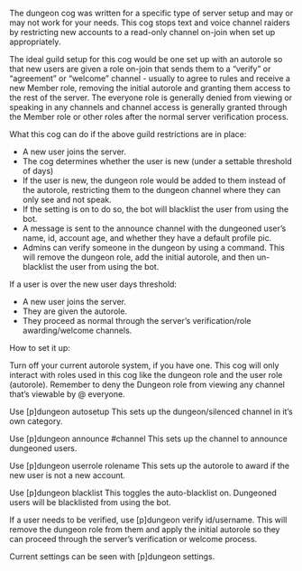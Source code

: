 
The dungeon cog was written for a specific type of server setup and may or may not work for your needs. This cog stops text and voice channel raiders by restricting new accounts to a read-only channel on-join when set up appropriately.

The ideal guild setup for this cog would be one set up with an autorole so that new users are given a role on-join that sends them to a “verify” or “agreement” or “welcome” channel - usually to agree to rules and receive a new Member role, removing the initial autorole and granting them access to the rest of the server. The everyone role is generally denied from viewing or speaking in any channels and channel access is generally granted through the Member role or other roles after the normal server verification process.


What this cog can do if the above guild restrictions are in place:

- A new user joins the server.
- The cog determines whether the user is new (under a settable threshold of days)
- If the user is new, the dungeon role would be added to them instead of the autorole, restricting them to the dungeon channel where they can only see and not speak. 
- If the setting is on to do so, the bot will blacklist the user from using the bot.
- A message is sent to the announce channel with the dungeoned user’s name, id, account age, and whether they have a default profile pic.
- Admins can verify someone in the dungeon by using a command. This will remove the dungeon role, add the initial autorole, and then un-blacklist the user from using the bot.

If a user is over the new user days threshold:

- A new user joins the server.
- They are given the autorole.
- They proceed as normal through the server’s verification/role awarding/welcome channels.

How to set it up:

Turn off your current autorole system, if you have one. This cog will only interact with roles used in this cog like the dungeon role and the user role (autorole).
Remember to deny the Dungeon role from viewing any channel that’s viewable by @ everyone.

Use [p]dungeon autosetup
    This sets up the dungeon/silenced channel in it’s own category.

Use [p]dungeon announce #channel
    This sets up the channel to announce dungeoned users.

Use [p]dungeon userrole rolename
    This sets up the autorole to award if the new user is not a new account.

Use [p]dungeon blacklist
    This toggles the auto-blacklist on. Dungeoned users will be blacklisted from using the bot.

If a user needs to be verified, use [p]dungeon verify id/username. This will remove the dungeon role from them and apply the initial autorole so they can proceed through the server’s verification or welcome process.

Current settings can be seen with [p]dungeon settings.
